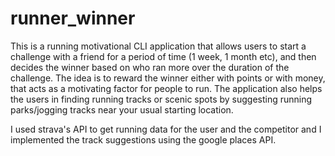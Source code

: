 # runner_winner

This is a running motivational CLI application that allows users to start a challenge with a friend for a period of time (1 week, 1 month etc), and then decides the winner based on who ran more over the duration of the challenge. The idea is to reward the winner either with points or with money, that acts as a motivating factor for people to run.
The application also helps the users in finding running tracks or scenic spots by suggesting running parks/jogging tracks near your usual starting location. 

I used strava's API to get running data for the user and the competitor and I implemented the track suggestions using the google places API.
